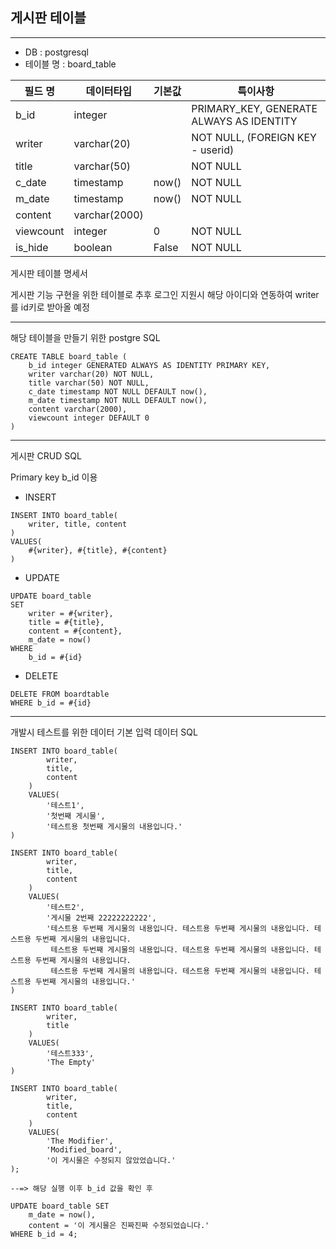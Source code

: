 
게시판 테이블 
---
---
 - DB : postgresql
 - 테이블 명 : board_table

| 필드 명      | 데이터타입         | 기본값   | 특이사항                                     |
|-----------|---------------|-------|------------------------------------------|
| b_id      | integer       |       | PRIMARY_KEY, GENERATE ALWAYS AS IDENTITY |
| writer    | varchar(20)   |       | NOT NULL, (FOREIGN KEY - userid)         |
| title     | varchar(50)   |       | NOT NULL                                 |
| c_date    | timestamp     | now() | NOT NULL                                 |
| m_date    | timestamp     | now() | NOT NULL                                 |
| content   | varchar(2000) |       |                                          |
| viewcount | integer       | 0     | NOT NULL                                 |
| is_hide   | boolean       | False | NOT NULL                                 |




게시판 테이블 명세서

게시판 기능 구현을 위한 테이블로 추후 로그인 지원시 해당 아이디와 연동하여 writer를 id키로 받아올 예정

---

해당 테이블을 만들기 위한 postgre SQL

```postgresql
CREATE TABLE board_table (
	b_id integer GENERATED ALWAYS AS IDENTITY PRIMARY KEY,
	writer varchar(20) NOT NULL,
	title varchar(50) NOT NULL,
	c_date timestamp NOT NULL DEFAULT now(),
	m_date timestamp NOT NULL DEFAULT now(),
	content varchar(2000),
	viewcount integer DEFAULT 0
)
```
---

게시판 CRUD SQL

Primary key b_id 이용

- INSERT
```postgresql
INSERT INTO board_table(
    writer, title, content
)
VALUES(
    #{writer}, #{title}, #{content}
)
```
- UPDATE
```postgresql
UPDATE board_table
SET
    writer = #{writer},
    title = #{title},
    content = #{content},
    m_date = now()
WHERE 
    b_id = #{id}
```
- DELETE
```postresql
DELETE FROM boardtable
WHERE b_id = #{id} 
```

---


개발시 테스트를 위한 데이터 기본 입력 데이터 SQL




```postgresql
INSERT INTO board_table(
		writer,
		title,
		content
	) 
    VALUES(
	    '테스트1',
	    '첫번째 게시물',
	    '테스트용 첫번째 게시물의 내용입니다.'
)
```

```postgresql
INSERT INTO board_table(
		writer,
		title,
		content
	) 
    VALUES(
	    '테스트2',
	    '게시물 2번째 22222222222',
	    '테스트용 두번째 게시물의 내용입니다. 테스트용 두번째 게시물의 내용입니다. 테스트용 두번째 게시물의 내용입니다.
	     테스트용 두번째 게시물의 내용입니다. 테스트용 두번째 게시물의 내용입니다. 테스트용 두번째 게시물의 내용입니다.
	     테스트용 두번째 게시물의 내용입니다. 테스트용 두번째 게시물의 내용입니다. 테스트용 두번째 게시물의 내용입니다.'
)
```
```postgresql
INSERT INTO board_table(
		writer,
		title
	) 
    VALUES(
	    '테스트333',
	    'The Empty'
)
```
```postgresql
INSERT INTO board_table(
		writer,
		title,
		content
	) 
    VALUES(
	    'The Modifier',
	    'Modified_board',
	    '이 게시물은 수정되지 않았었습니다.'
);

--=> 해당 실행 이후 b_id 값을 확인 후

UPDATE board_table SET
    m_date = now(),
    content = '이 게시물은 진짜진짜 수정되었습니다.'
WHERE b_id = 4;

```



